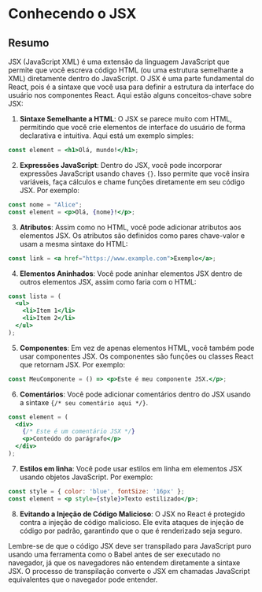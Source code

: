 # Conhecendo o JSX

## Resumo

JSX (JavaScript XML) é uma extensão da linguagem JavaScript que permite que você escreva código HTML (ou uma estrutura semelhante a XML) diretamente dentro do JavaScript. O JSX é uma parte fundamental do React, pois é a sintaxe que você usa para definir a estrutura da interface do usuário nos componentes React. Aqui estão alguns conceitos-chave sobre JSX:

1. **Sintaxe Semelhante a HTML**: O JSX se parece muito com HTML, permitindo que você crie elementos de interface do usuário de forma declarativa e intuitiva. Aqui está um exemplo simples:

```jsx
const element = <h1>Olá, mundo!</h1>;
```

2. **Expressões JavaScript**: Dentro do JSX, você pode incorporar expressões JavaScript usando chaves `{}`. Isso permite que você insira variáveis, faça cálculos e chame funções diretamente em seu código JSX. Por exemplo:

```jsx
const nome = "Alice";
const element = <p>Olá, {nome}!</p>;
```

3. **Atributos**: Assim como no HTML, você pode adicionar atributos aos elementos JSX. Os atributos são definidos como pares chave-valor e usam a mesma sintaxe do HTML:

```jsx
const link = <a href="https://www.example.com">Exemplo</a>;
```

4. **Elementos Aninhados**: Você pode aninhar elementos JSX dentro de outros elementos JSX, assim como faria com o HTML:

```jsx
const lista = (
  <ul>
    <li>Item 1</li>
    <li>Item 2</li>
  </ul>
);
```

5. **Componentes**: Em vez de apenas elementos HTML, você também pode usar componentes JSX. Os componentes são funções ou classes React que retornam JSX. Por exemplo:

```jsx
const MeuComponente = () => <p>Este é meu componente JSX.</p>;
```

6. **Comentários**: Você pode adicionar comentários dentro do JSX usando a sintaxe `{/* seu comentário aqui */}`.

```jsx
const element = (
  <div>
    {/* Este é um comentário JSX */}
    <p>Conteúdo do parágrafo</p>
  </div>
);
```

7. **Estilos em linha**: Você pode usar estilos em linha em elementos JSX usando objetos JavaScript. Por exemplo:

```jsx
const style = { color: 'blue', fontSize: '16px' };
const element = <p style={style}>Texto estilizado</p>;
```

8. **Evitando a Injeção de Código Malicioso**: O JSX no React é protegido contra a injeção de código malicioso. Ele evita ataques de injeção de código por padrão, garantindo que o que é renderizado seja seguro.

Lembre-se de que o código JSX deve ser transpilado para JavaScript puro usando uma ferramenta como o Babel antes de ser executado no navegador, já que os navegadores não entendem diretamente a sintaxe JSX. O processo de transpilação converte o JSX em chamadas JavaScript equivalentes que o navegador pode entender.
